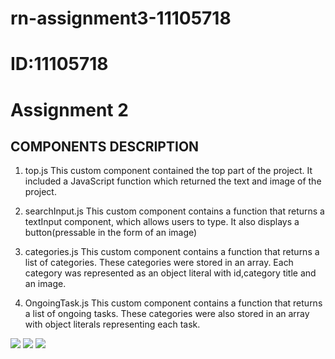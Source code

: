 # rn-assignment3-11105718
# ID:11105718
# Assignment 2

## COMPONENTS DESCRIPTION
1. top.js
This custom component contained the top part of the project. 
It included a JavaScript function which returned the text and image of the project.

2. searchInput.js
This custom component contains a function that returns a textInput component, which allows users to type.
It also displays a button(pressable in the form of an image)

3. categories.js
This custom component contains a function that returns a list of categories. 
These categories were stored in an array.
Each category was represented as an object literal with id,category title and an image.

4. OngoingTask.js
This custom component contains a function that returns a list of ongoing tasks.
These categories were also stored in an array with object literals representing each task.

![](/assets/IMG_7762.PNG)
![](/assets/IMG_7763.PNG)
![](/assets/IMG_7764.PNG)